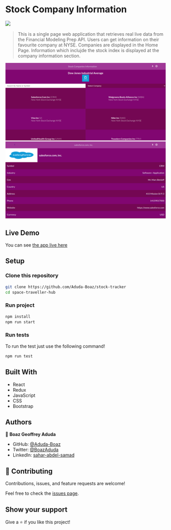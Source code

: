 # Stock Company Information

![](https://img.shields.io/badge/Microverse-blueviolet)

> This is a single page web application that retrieves real live data from the Financial Modeling Prep API. Users can get information on their favourite company at NYSE.
> Companies are displayed in the Home Page. Information which inclujde the stock index is displayed at the company information section.

![screenshot](./home.png)
![screenshot](./company.png)

## Live Demo

You can see [the app live here](https://stock-metrics-app.netlify.app/)

## Setup

### Clone this repository

```bash
git clone https://github.com/Aduda-Boaz/stock-tracker
cd space-traveller-hub
```

### Run project

```bash
npm install
npm run start
```

### Run tests

To run the test just use the following command!

```bash
npm run test
```

## Built With

- React
- Redux
- JavaScript
- CSS
- Bootstrap

## Authors

👤 **Boaz Geoffrey Aduda**

- GitHub: [@Aduda-Boaz](https://github.com/Aduda-Boaz)
- Twitter: [@BoazAduda](https://twitter.com/BoazAduda)
- LinkedIn: [sahar-abdel-samad](https://www.linkedin.com/in/boaz-aduda/)

## 🤝 Contributing

Contributions, issues, and feature requests are welcome!

Feel free to check the [issues page](https://github.com/Sahar-AbdelSamad/stock-tracker/issues).

## Show your support

Give a ⭐️ if you like this project!
